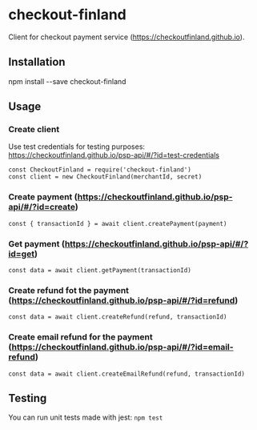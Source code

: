 # checkout-finland
Client for checkout payment service (https://checkoutfinland.github.io).

## Installation

npm install --save checkout-finland

## Usage

### Create client 

Use test credentials for testing purposes:
https://checkoutfinland.github.io/psp-api/#/?id=test-credentials

```
const CheckoutFinland = require('checkout-finland')
const client = new CheckoutFinland(merchantId, secret)
```

### Create payment (https://checkoutfinland.github.io/psp-api/#/?id=create)
```
const { transactionId } = await client.createPayment(payment)
```

### Get payment (https://checkoutfinland.github.io/psp-api/#/?id=get)
```
const data = await client.getPayment(transactionId)
```

### Create refund fot the payment (https://checkoutfinland.github.io/psp-api/#/?id=refund)
```
const data = await client.createRefund(refund, transactionId)
```

### Create email refund for the payment (https://checkoutfinland.github.io/psp-api/#/?id=email-refund)
```
const data = await client.createEmailRefund(refund, transactionId)
```

## Testing

You can run unit tests made with jest:
`npm test`
